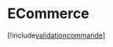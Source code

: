 # ECommerce

[!include[validationcommande](ecommerce.validationcommande.autogen.md)]



























